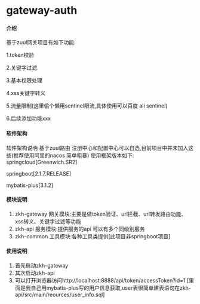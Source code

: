 # gateway-auth

#### 介绍
基于zuul网关项目有如下功能:

  1.token校验

  2.关键字过滤

  3.基本权限处理

  4.xss关键字转义

  5.流量限制(这里偷个懒用sentinel限流,具体使用可以百度 ali sentinel)

  6.后续添加功能xxx

#### 软件架构
软件架构说明
基于zuul路由
注册中心和配置中心可以自选,目前项目中并未加入这些(推荐使用阿里的nacos 简单粗暴)
使用框架版本如下:
springcloud[Greenwich.SR2]

springboot[2.1.7.RELEASE]

mybatis-plus[3.1.2]

#### 模块说明

1. zkh-gateway 网关模块:主要是做token验证、url拦截、url转发路由功能、xss转义、关键字过滤等功能
2. zkh-api 服务模块:提供服务的api 可以有多个同级别服务
3. zkh-common 工具模块:各种工具类提供[此项目非springboot项目]

#### 使用说明

1. 首先启动zkh-gateway
2. 其次启动zkh-api
3. 可以打开浏览器访问http://localhost:8888/api/token/accessToken?id=1
[里面是我自己用mybatis-plus写的用户信息获取,user表很简单建表语句在zkh-api/src/main/reources/user_info.sql]
